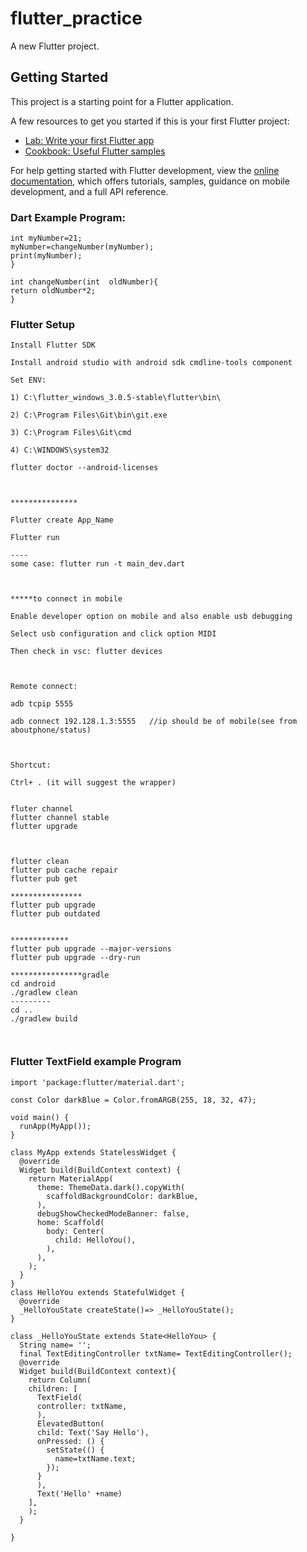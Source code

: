 # flutter_practice

A new Flutter project.

## Getting Started

This project is a starting point for a Flutter application.

A few resources to get you started if this is your first Flutter project:

- [Lab: Write your first Flutter app](https://docs.flutter.dev/get-started/codelab)
- [Cookbook: Useful Flutter samples](https://docs.flutter.dev/cookbook)

For help getting started with Flutter development, view the
[online documentation](https://docs.flutter.dev/), which offers tutorials,
samples, guidance on mobile development, and a full API reference.

### Dart Example Program:
```void main(){
int myNumber=21;
myNumber=changeNumber(myNumber);
print(myNumber);         
}

int changeNumber(int  oldNumber){
return oldNumber*2;
}
```
### Flutter Setup
```
Install Flutter SDK 

Install android studio with android sdk cmdline-tools component 

Set ENV: 

1) C:\flutter_windows_3.0.5-stable\flutter\bin\ 

2) C:\Program Files\Git\bin\git.exe 

3) C:\Program Files\Git\cmd 

4) C:\WINDOWS\system32 

flutter doctor --android-licenses 

 

*************** 

Flutter create App_Name 

Flutter run 

----
some case: flutter run -t main_dev.dart

 

*****to connect in mobile 

Enable developer option on mobile and also enable usb debugging 

Select usb configuration and click option MIDI 

Then check in vsc: flutter devices 

 

Remote connect: 

adb tcpip 5555 

adb connect 192.128.1.3:5555   //ip should be of mobile(see from aboutphone/status)  

 

Shortcut: 

Ctrl+ . (it will suggest the wrapper) 


fluter channel
flutter channel stable
flutter upgrade



flutter clean
flutter pub cache repair
flutter pub get

****************
flutter pub upgrade
flutter pub outdated


*************
flutter pub upgrade --major-versions
flutter pub upgrade --dry-run

****************gradle
cd android
./gradlew clean
---------
cd ..
./gradlew build 



```
### Flutter TextField example Program
```
import 'package:flutter/material.dart';

const Color darkBlue = Color.fromARGB(255, 18, 32, 47);

void main() {
  runApp(MyApp());
}

class MyApp extends StatelessWidget {
  @override
  Widget build(BuildContext context) {
    return MaterialApp(
      theme: ThemeData.dark().copyWith(
        scaffoldBackgroundColor: darkBlue,
      ),
      debugShowCheckedModeBanner: false,
      home: Scaffold(
        body: Center(
          child: HelloYou(),
        ),
      ),
    );
  }
}
class HelloYou extends StatefulWidget {
  @override
  _HelloYouState createState()=> _HelloYouState();
}

class _HelloYouState extends State<HelloYou> {
  String name= '';
  final TextEditingController txtName= TextEditingController();
  @override
  Widget build(BuildContext context){
    return Column(
    children: [
      TextField(
      controller: txtName,
      ),
      ElevatedButton(
      child: Text('Say Hello'),
      onPressed: () {
        setState(() {
          name=txtName.text;
        });
      }
      ),
      Text('Hello' +name)
    ],
    );
  }
  
}
```
